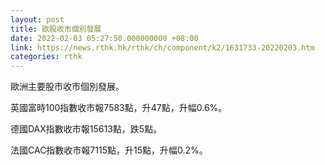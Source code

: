 ```yaml
---
layout: post
title: 歐股收市個別發展
date: 2022-02-03 05:27:50.000000000 +08:00
link: https://news.rthk.hk/rthk/ch/component/k2/1631733-20220203.htm
categories: rthk
---
```


歐洲主要股市收市個別發展。

英國富時100指數收市報7583點，升47點，升幅0.6%。

德國DAX指數收市報15613點，跌5點。

法國CAC指數收市報7115點，升15點，升幅0.2%。
